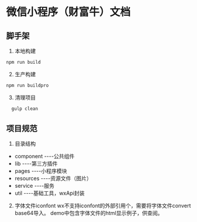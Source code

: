 # 微信小程序（财富牛）文档
## 脚手架
1. 本地构建
  ```javascript
  npm run build
  ```

2. 生产构建
  ```javascript
  npm run buildpro
  ```

3. 清理项目
  ```javascript
    gulp clean
  ```

## 项目规范
1. 目录结构
  * component ----公共组件
  * lib       ----第三方插件
  * pages     ----小程序模块
  * resources ----资源文件（图片）
  * service   ----服务
  * util      ----基础工具，wxApi封装

2. 字体文件iconfont
  wx不支持iconfont的外部引用个，需要将字体文件convert base64导入。
  demo中包含字体文件的html显示例子，供查阅。